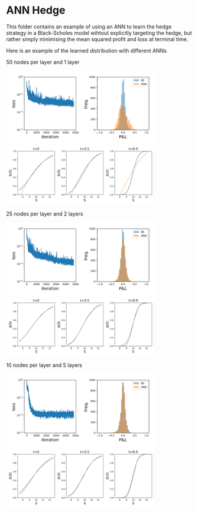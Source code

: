 # ANN Hedge

This folder contains an example of using an ANN to learn the hedge strategy in a Black-Scholes model wihtout explicitly targeting the hedge, but rather simply minimising the mean squared profit and loss at terminal time.

Here is an example of the learned distribution with different ANNs 


50 nodes per layer and 1 layer

<img src="images/net_50_1_dist24.png" alt="ANN_50_1" width="400"/>

<img src="images/net_50_1_strat_24.png" alt="ANN_50_1" width="400"/>

25 nodes per layer and 2 layers

<img src="images/net_25_2_dist24.png" alt="ANN_25_2" width="400"/>

<img src="images/net_25_2_strat_24.png" alt="ANN_25_2" width="400"/>

10 nodes per layer and 5 layers

<img src="images/net_10_5_dist24.png" alt="ANN_10_5" width="400"/>

<img src="images/net_10_5_strat_24.png" alt="ANN_10_5" width="400"/>

